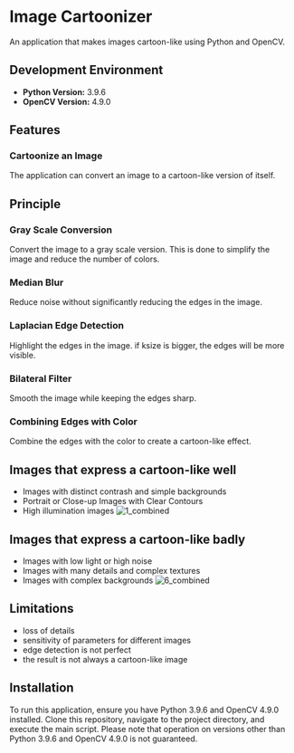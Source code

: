 # Image Cartoonizer

An application that makes images cartoon-like using Python and OpenCV.

## Development Environment
- **Python Version:** 3.9.6
- **OpenCV Version:** 4.9.0

## Features

### Cartoonize an Image
The application can convert an image to a cartoon-like version of itself.

## Principle

### Gray Scale Conversion
Convert the image to a gray scale version. This is done to simplify the image and reduce the number of colors.

### Median Blur
Reduce noise without significantly reducing the edges in the image.

### Laplacian Edge Detection
Highlight the edges in the image.
if ksize is bigger, the edges will be more visible.

### Bilateral Filter
Smooth the image while keeping the edges sharp.

### Combining Edges with Color
Combine the edges with the color to create a cartoon-like effect.

## Images that express a cartoon-like well
- Images with distinct contrash and simple backgrounds
- Portrait or Close-up Images with Clear Contours
- High illumination images
![1_combined](https://github.com/seokkkkkk/image_cartoonizer/assets/66684504/298d6e86-34d0-4e1c-9b54-4cbc99932158)

## Images that express a cartoon-like badly
- Images with low light or high noise
- Images with many details and complex textures
- Images with complex backgrounds
![6_combined](https://github.com/seokkkkkk/image_cartoonizer/assets/66684504/35529e59-fd4f-4754-bf74-56193aff1c13)

## Limitations
- loss of details
- sensitivity of parameters for different images
- edge detection is not perfect
- the result is not always a cartoon-like image

## Installation

To run this application, ensure you have Python 3.9.6 and OpenCV 4.9.0 installed. Clone this repository, navigate to the project directory, and execute the main script. Please note that operation on versions other than Python 3.9.6 and OpenCV 4.9.0 is not guaranteed.
